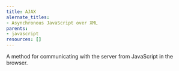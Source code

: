 ```yaml
---
title: AJAX
alernate_titles:
- Asynchronous JavaScript over XML
parents:
- javascript
resources: []
---
```


A method for communicating with the server from JavaScript in the browser.
